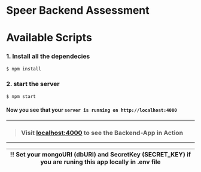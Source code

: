 # Speer Backend Assessment

# Available Scripts

### 1. Install all the dependecies

```bash
$ npm install
```

### 2. start the server

```bash
$ npm start
```

#### Now you see that your **`server is running on http://localhost:4000`**

---

> ### Visit [localhost:4000](https://localhost:4000) to see the Backend-App in Action

---

| !! Set your mongoURI (dbURI) and SecretKey (SECRET_KEY) if you are runing this app locally in .env file |
|-----------------------------------------------------------------------|
